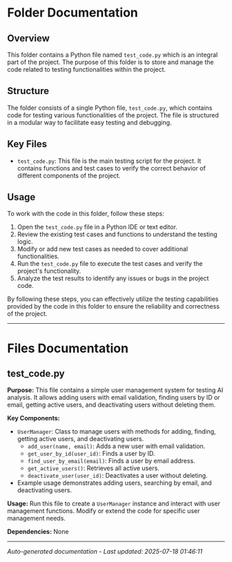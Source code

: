 # Folder Documentation

## Overview
This folder contains a Python file named `test_code.py` which is an integral part of the project. The purpose of this folder is to store and manage the code related to testing functionalities within the project.

## Structure
The folder consists of a single Python file, `test_code.py`, which contains code for testing various functionalities of the project. The file is structured in a modular way to facilitate easy testing and debugging.

## Key Files
- `test_code.py`: This file is the main testing script for the project. It contains functions and test cases to verify the correct behavior of different components of the project.

## Usage
To work with the code in this folder, follow these steps:
1. Open the `test_code.py` file in a Python IDE or text editor.
2. Review the existing test cases and functions to understand the testing logic.
3. Modify or add new test cases as needed to cover additional functionalities.
4. Run the `test_code.py` file to execute the test cases and verify the project's functionality.
5. Analyze the test results to identify any issues or bugs in the project code.

By following these steps, you can effectively utilize the testing capabilities provided by the code in this folder to ensure the reliability and correctness of the project.

---

# Files Documentation

## test_code.py

**Purpose:** This file contains a simple user management system for testing AI analysis. It allows adding users with email validation, finding users by ID or email, getting active users, and deactivating users without deleting them.

**Key Components:**
- `UserManager`: Class to manage users with methods for adding, finding, getting active users, and deactivating users.
  - `add_user(name, email)`: Adds a new user with email validation.
  - `get_user_by_id(user_id)`: Finds a user by ID.
  - `find_user_by_email(email)`: Finds a user by email address.
  - `get_active_users()`: Retrieves all active users.
  - `deactivate_user(user_id)`: Deactivates a user without deleting.
- Example usage demonstrates adding users, searching by email, and deactivating users.

**Usage:** Run this file to create a `UserManager` instance and interact with user management functions. Modify or extend the code for specific user management needs.

**Dependencies:** None

---
*Auto-generated documentation - Last updated: 2025-07-18 01:46:11*

